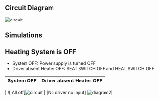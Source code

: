 
## Circuit Diagram

![circuit](https://user-images.githubusercontent.com/94305490/144299123-c3373403-ebfe-46a9-a513-9caa222c3bf8.png)


## Simulations

## Heating System is OFF

* System OFF: Power supply is turned OFF
* Driver absent Heater OFF: SEAT SWITCH OFF and HEAT SWITCH OFF

| System OFF | Driver absent Heater OFF |
| --- | --- |

| ![ All off]![circuit](https://user-images.githubusercontent.com/94305490/144299123-c3373403-ebfe-46a9-a513-9caa222c3bf8.png) |![No driver no input] ![diagram2](https://user-images.githubusercontent.com/94305490/144381382-3b0fbe99-258c-4575-bb8b-d6878c9dc518.png)|

